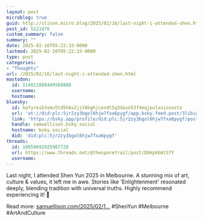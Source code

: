 ```yaml
---
layout: post
microblog: true
guid: http://slison.micro.blog/2025/02/16/last-night-i-attended-shen.html
post_id: 5121476
custom_summary: false
summary: ""
date: 2025-02-16T05:22:33-0000
lastmod: 2025-02-16T05:22:33-0000
type: post
categories:
- "Thoughts"
url: /2025/02/16/last-night-i-attended-shen.html
mastodon:
  id: 114011888449568888
  username: 
  hostname: 
bluesky:
  id: bafyreib3smv5td5h6x2jit6bghjcoxdt5q3dase53f4eqjpulxuisnozta
  url: 'at://did:plc:5jr2zy3bgol6hjw7fxa6pygf/app.bsky.feed.post/3libigcajux2s'
  link: 'https://bsky.app/profile/did:plc:5jr2zy3bgol6hjw7fxa6pygf/post/3libigcajux2s'
  handle: samuellison.bsky.social
  hostname: bsky.social
  did: 'did:plc:5jr2zy3bgol6hjw7fxa6pygf'
threads:
  id: 18059691925967728
  url: https://www.threads.net/@thesporetrail/post/DGHy6bAtS7Y
  username: 
---
```

Last night, I attended Shen Yun 2025 in Melbourne. A stunning mix of art, culture & values, it left me in awe. Stories like 'Enlightenment' resonated deeply, blending tradition with universal truths. Highly recommend experiencing it! 🌟 

Read more: [samuellison.com/2025/02/1...](https://samuellison.com/2025/02/16/shen-yun-a-night-of.html) #ShenYun #Melbourne #ArtAndCulture
